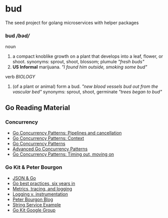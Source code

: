 # bud
The seed project for golang microservices with helper packages

### bud _/bəd/_

noun
1. a compact knoblike growth on a plant that develops into a leaf, flower, or shoot.
synonyms:	sprout, shoot, blossom; plumule
_"fresh buds"_
2. __US Informal__ marijuana. _"I found him outside, smoking some bud"_

verb _BIOLOGY_
1. (of a plant or animal) form a bud. _"new blood vessels bud out from the vascular bed"_
synonyms:	sprout, shoot, germinate _"trees began to bud"_


## Go Reading Material
### Concurrency
- [Go Concurrency Patterns: Pipelines and cancellation](https://blog.golang.org/pipelines)
- [Go Concurrency Patterns: Context](https://blog.golang.org/context)
- [Go Concurrency Patterns](https://talks.golang.org/2012/concurrency.slide#1)
- [Advanced Go Concurrency Patterns](https://talks.golang.org/2013/advconc.slide#1)
- [Go Concurrency Patterns: Timing out, moving on](https://blog.golang.org/go-concurrency-patterns-timing-out-and)

### Go Kit & Peter Bourgon
- [JSON & Go](https://blog.golang.org/json-and-go)
- [Go best practices, six years in](https://peter.bourgon.org/go-best-practices-2016/)
- [Metrics, tracing, and logging](https://peter.bourgon.org/blog/2017/02/21/metrics-tracing-and-logging.html)
- [Logging v. instrumentation](https://peter.bourgon.org/blog/2016/02/07/logging-v-instrumentation.html)
- [Peter Bourgon Blog](https://peter.bourgon.org/blog/)
- [String Service Example](https://gokit.io/examples/stringsvc.html)
- [Go Kit Google Group](https://groups.google.com/forum/#!forum/go-kit)